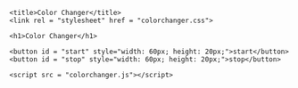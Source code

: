 

<html>
<head>
    
    <title>Color Changer</title>
    <link rel = "stylesheet" href = "colorchanger.css">
</head>
<body>
     
    <h1>Color Changer</h1>

    <button id = "start" style="width: 60px; height: 20px;">start</button>
    <button id = "stop" style="width: 60px; height: 20px;">stop</button>

    <script src = "colorchanger.js"></script>
</body>
</html>
